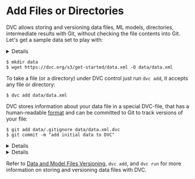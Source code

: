 # Add Files or Directories

DVC allows storing and versioning data files, ML models, directories,
intermediate results with Git, without checking the file contents into Git.
Let's get a sample data set to play with:

<details>

### Expand if you're on Windows or having problems downloading from command line

If you experienced problems using `wget` or you're on Windows and you don't want
to install it, you'll need to use a browser to download `data.xml` and save it
into `data` subdirectory. To download, right-click
[this link](/s3/get-started/data.xml) and click `Save link as` (Chrome) or
`Save object as` (Firefox).

</details>

```dvc
$ mkdir data
$ wget https://dvc.org/s3/get-started/data.xml -O data/data.xml
```

To take a file (or a directory) under DVC control just run `dvc add`, it accepts
any file or directory:

```dvc
$ dvc add data/data.xml
```

DVC stores information about your data file in a special DVC-file, that has a
human-readable [format](/doc/user-guide/dvc-file-format) and can be committed to
Git to track versions of your file:

```dvc
$ git add data/.gitignore data/data.xml.dvc
$ git commit -m "add initial data to DVC"
```

<details>

### Expand to learn about DVC internals

You can see that actual data file has been moved to the `.dvc/cache` directory,
while the entries in the workspace may be links to the actual files in the DVC
cache. (See
[File link types](/docs/user-guide/large-dataset-optimization#file-link-types-for-the-dvc-cache)
to learn about the supported file linking options, their tradeoffs, and how to
enable them).

```dvc
$ ls -R .dvc/cache
    .dvc/cache/a3:
    04afb96060aad90176268345e10355
```

where `a304afb96060aad90176268345e10355` is an MD5 hash of the `data.xml` file.
And if you check the `data/data.xml.dvc` DVC-file you will see that it has this
hash inside.

</details>

<details>

### Expand for an important note on cache performance

DVC tries to use reflinks\* by default to link your data files from the DVC
cache to the workspace, optimizing speed and storage space. However, reflinks
are not widely supported yet and DVC falls back to actually copying data files
to/from the cache **which can be very slow with large files**, and duplicates
storage requirements.

Hardlinks and symlinks are also available for optimized cache linking but,
(unlike reflinks) they carry the risk of accidentally corrupting the cache if
tacked data files are modified in the workspace.

See [Large Dataset Optimization](/docs/user-guide/large-dataset-optimization)
and `dvc config cache` for more information.

> \***copy-on-write links or "reflinks"** are a relatively new way to link files
> in UNIX-style file systems. Unlike hardlinks or symlinks, they support
> transparent [copy on write](https://en.wikipedia.org/wiki/Copy-on-write). This
> means that editing a reflinked file is always safe as all the other links to
> the file will reflect the changes.

</details>

Refer to
[Data and Model Files Versioning](/doc/use-cases/data-and-model-files-versioning),
`dvc add`, and `dvc run` for more information on storing and versioning data
files with DVC.
